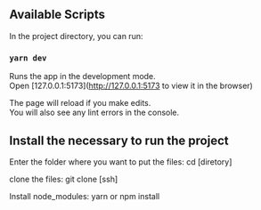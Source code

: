 ## Available Scripts

In the project directory, you can run:

### `yarn dev`

Runs the app in the development mode.\
Open [127.0.0.1:5173](http://127.0.0.1:5173 to view it in the browser)

The page will reload if you make edits.\
You will also see any lint errors in the console.

## Install the necessary to run the project

Enter the folder where you want to put the files: cd [diretory]

clone the files: git clone [ssh]

Install node_modules: yarn or npm install
